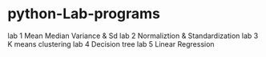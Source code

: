 # python-Lab-programs
lab 1 Mean Median Variance & Sd
lab 2 Normaliztion & Standardization
lab 3 K means clustering
lab 4 Decision tree
lab 5 Linear Regression
